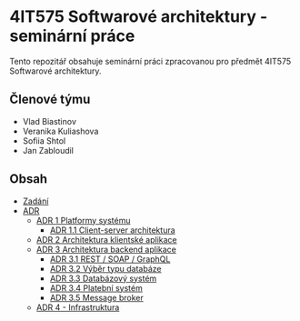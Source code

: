 # 4IT575 Softwarové architektury - seminární práce

Tento repozitář obsahuje seminární práci zpracovanou pro předmět 4IT575 Softwarové architektury.

## Členové týmu

- Vlad Biastinov
- Veranika Kuliashova
- Sofiia Shtol
- Jan Zabloudil

## Obsah

- [Zadání](assignment.md) 
- [ADR](/adr/README.md)
  - [ADR 1 Platformy systému](1-platforms.md)
    - [ADR 1.1 Client-server architektura](adr/1.1-server-client.md)
  - [ADR 2 Architektura klientské aplikace](2-client.md)
  - [ADR 3 Architektura backend aplikace](3-backend.md)
    - [ADR 3.1 REST / SOAP / GraphQL](3.1-rest-soap-graphql.md)
    - [ADR 3.2 Výběr typu databáze](3.2-db.md)
    - [ADR 3.3 Databázový systém](3.3-database-system.md)
    - [ADR 3.4 Platební systém](3.4-payment.md)
    - [ADR 3.5 Message broker](3.5-message-broker.md)
  - [ADR 4 - Infrastruktura](4-infrastructure.md)
